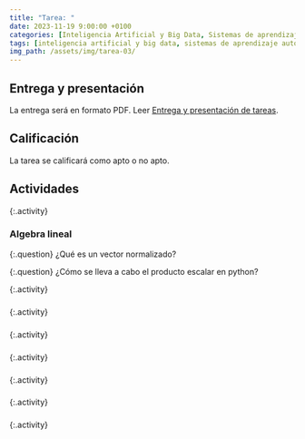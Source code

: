 ```yaml
---
title: "Tarea: "
date: 2023-11-19 9:00:00 +0100
categories: [Inteligencia Artificial y Big Data, Sistemas de aprendizaje automático]
tags: [inteligencia artificial y big data, sistemas de aprendizaje automático]
img_path: /assets/img/tarea-03/
---
```


## Entrega y presentación

La entrega será en formato PDF. Leer [Entrega y presentación de tareas](/posts/entrega-presentacion-tareas/).

## Calificación

La tarea se calificará como apto o no apto.

## Actividades

{:.activity}
### Algebra lineal

{:.question}
¿Qué es un vector normalizado?

{:.question}
¿Cómo se lleva a cabo el producto escalar en python?

{:.activity}
###

{:.activity}
###

{:.activity}
###

{:.activity}
###

{:.activity}
###

{:.activity}
###

{:.activity}
###
